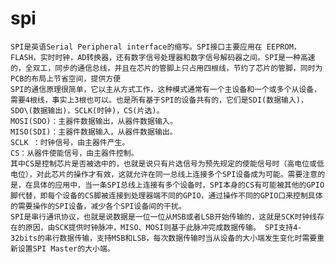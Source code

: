 # spi


    SPI是英语Serial Peripheral interface的缩写。SPI接口主要应用在 EEPROM，FLASH，实时时钟，AD转换器，还有数字信号处理器和数字信号解码器之间。SPI是一种高速的，全双工，同步的通信总线，并且在芯片的管脚上只占用四根线，节约了芯片的管脚，同时为PCB的布局上节省空间，提供方便
    SPI的通信原理很简单，它以主从方式工作，这种模式通常有一个主设备和一个或多个从设备，需要4根线，事实上3根也可以。也是所有基于SPI的设备共有的，它们是SDI(数据输入)，SDO\(数据输出)，SCLK(时钟)，CS(片选)。
    MOSI(SDO)：主器件数据输出，从器件数据输入。
    MISO(SDI)：主器件数据输入，从器件数据输出。
    SCLK ：时钟信号，由主器件产生。
    CS：从器件使能信号，由主器件控制。
    其中CS是控制芯片是否被选中的，也就是说只有片选信号为预先规定的使能信号时（高电位或低电位），对此芯片的操作才有效，这就允许在同一总线上连接多个SPI设备成为可能。需要注意的是，在具体的应用中，当一条SPI总线上连接有多个设备时，SPI本身的CS有可能被其他的GPIO脚代替，即每个设备的CS脚被连接到处理器端不同的GPIO，通过操作不同的GPIO口来控制具体的需要操作的SPI设备，减少各个SPI设备间的干扰。
    SPI是串行通讯协议，也就是说数据是一位一位从MSB或者LSB开始传输的，这就是SCK时钟线存在的原因，由SCK提供时钟脉冲，MISO、MOSI则基于此脉冲完成数据传输。 SPI支持4-32bits的串行数据传输，支持MSB和LSB，每次数据传输时当从设备的大小端发生变化时需要重新设置SPI Master的大小端。



